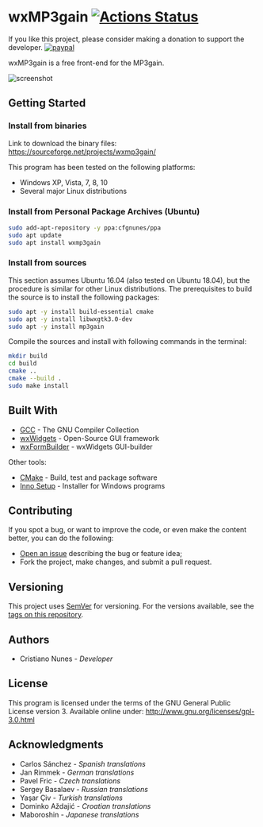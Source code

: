 # wxMP3gain [![Actions Status](https://github.com/cfgnunes/wxmp3gain/workflows/build/badge.svg)](https://github.com/cfgnunes/wxmp3gain/actions)

If you like this project, please consider making a donation to support the developer. [![paypal](https://www.paypalobjects.com/en_US/i/btn/btn_donate_SM.gif)](https://www.paypal.com/cgi-bin/webscr?cmd=_s-xclick&hosted_button_id=2EDNU6LPSCH6S)

wxMP3gain is a free front-end for the MP3gain.

![screenshot](doc/screenshot.png)

## Getting Started

### Install from binaries

Link to download the binary files: <https://sourceforge.net/projects/wxmp3gain/>

This program has been tested on the following platforms:

- Windows XP, Vista, 7, 8, 10
- Several major Linux distributions

### Install from Personal Package Archives (Ubuntu)

```sh
sudo add-apt-repository -y ppa:cfgnunes/ppa
sudo apt update
sudo apt install wxmp3gain
```

### Install from sources

This section assumes Ubuntu 16.04 (also tested on Ubuntu 18.04), but the procedure is similar for other Linux distributions. The prerequisites to build the source is to install the following packages:

```sh
sudo apt -y install build-essential cmake
sudo apt -y install libwxgtk3.0-dev
sudo apt -y install mp3gain
```

Compile the sources and install with following commands in the terminal:

```sh
mkdir build
cd build
cmake ..
cmake --build .
sudo make install
```

## Built With

- [GCC](https://gcc.gnu.org/) - The GNU Compiler Collection
- [wxWidgets](https://www.wxwidgets.org/) - Open-Source GUI framework
- [wxFormBuilder](https://github.com/wxFormBuilder/) - wxWidgets GUI-builder

Other tools:

- [CMake](https://cmake.org/) - Build, test and package software
- [Inno Setup](http://www.jrsoftware.org/isinfo.php) - Installer for Windows programs

## Contributing

If you spot a bug, or want to improve the code, or even make the content better, you can do the following:

- [Open an issue](https://github.com/cfgnunes/wxmp3gain/issues/new) describing the bug or feature idea;
- Fork the project, make changes, and submit a pull request.

## Versioning

This project uses [SemVer](http://semver.org/) for versioning. For the versions available, see the [tags on this repository](https://github.com/cfgnunes/wxmp3gain/tags).

## Authors

- Cristiano Nunes - _Developer_

## License

This program is licensed under the terms of the GNU General Public License version 3. Available online under:
<http://www.gnu.org/licenses/gpl-3.0.html>

## Acknowledgments

- Carlos Sánchez - _Spanish translations_
- Jan Rimmek - _German translations_
- Pavel Fric - _Czech translations_
- Sergey Basalaev - _Russian translations_
- Yaşar Çiv - _Turkish translations_
- Dominko Aždajić - _Croatian translations_
- Maboroshin - _Japanese translations_
